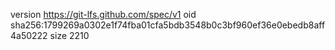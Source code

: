 version https://git-lfs.github.com/spec/v1
oid sha256:1799269a0302e1f74fba01cfa5bdb3548b0c3bf960ef36e0ebedb8aff4a50222
size 2210
